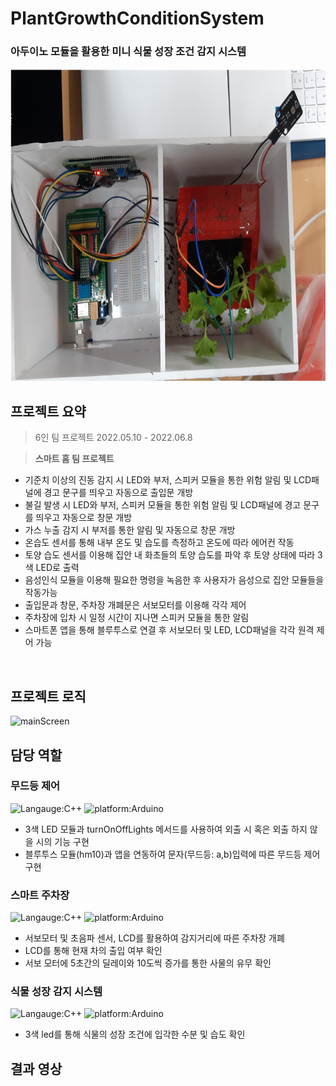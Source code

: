# PlantGrowthConditionSystem
### 아두이노 모듈을 활용한 미니 식물 성장 조건 감지 시스템
<img src='식물성장조건감지시스템(윗면도).png' alt='mainScreen' width="1280px" height="500px"/>

## 프로젝트 요약
> 6인 팀 프로젝트
> 2022.05.10 - 2022.06.8   
 
> **스마트 홈 팀 프로젝트**
* 기준치 이상의 진동 감지 시 LED와 부저, 스피커 모듈을 통한 위험 알림 및 LCD패널에 경고 문구를 띄우고 자동으로 출입문 개방
* 불길 발생 시 LED와 부저, 스피커 모듈을 통한 위험 알림 및 LCD패널에 경고 문구를 띄우고 자동으로 창문 개방
* 가스 누출 감지 시 부저를 통한 알림 및 자동으로 창문 개방
* 온습도 센서를 통해 내부 온도 및 습도를 측정하고 온도에 따라 에어컨 작동
* 토양 습도 센서를 이용해 집안 내 화초들의 토양 습도를 파악 후 토양 상태에 따라 3색 LED로 출력
* 음성인식 모듈을 이용해 필요한 명령을 녹음한 후 사용자가 음성으로 집안 모듈들을 작동가능
* 출입문과 창문, 주차장 개폐문은 서보모터를 이용해 각각 제어
* 주차장에 입차 시 일정 시간이 지나면 스피커 모듈을 통한 알림
* 스마트폰 앱을 통해 블루투스로 연결 후 서보모터 및 LED, LCD패널을 각각 원격 제어 가능
<br>

## 프로젝트 로직
<img src='smarthome logic.png' alt='mainScreen' height="500px"/>

## 담당 역할
### 무드등 제어
![Langauge:C++](https://img.shields.io/badge/Language-C++-red) ![platform:Arduino](https://img.shields.io/badge/Platform-Arduino-red)
* 3색 LED 모듈과 turnOnOffLights 메서드를 사용하여 외출 시 혹은 외출 하지 않을 시의 기능 구현
* 블루투스 모듈(hm10)과 앱을 연동하여 문자(무드등: a,b)입력에 따른 무드등 제어 구현
### 스마트 주차장
![Langauge:C++](https://img.shields.io/badge/Language-C++-red) ![platform:Arduino](https://img.shields.io/badge/Platform-Arduino-red)
* 서보모터 및 초음파 센서, LCD를 활용하여 감지거리에 따른 주차장 개폐
* LCD를 통해 현재 차의 출입 여부 확인
* 서보 모터에 5초간의 딜레이와 10도씩 증가를 통한 사물의 유무 확인
### 식물 성장 감지 시스템
![Langauge:C++](https://img.shields.io/badge/Language-C++-red) ![platform:Arduino](https://img.shields.io/badge/Platform-Arduino-red)
* 3색 led를 통해 식물의 성장 조건에 입각한 수분 및 습도 확인

## 결과 영상
